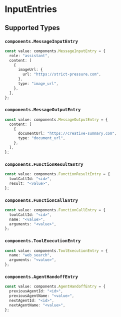 # InputEntries


## Supported Types

### `components.MessageInputEntry`

```typescript
const value: components.MessageInputEntry = {
  role: "assistant",
  content: [
    {
      imageUrl: {
        url: "https://strict-pressure.com",
      },
      type: "image_url",
    },
  ],
};
```

### `components.MessageOutputEntry`

```typescript
const value: components.MessageOutputEntry = {
  content: [
    {
      documentUrl: "https://creative-summary.com",
      type: "document_url",
    },
  ],
};
```

### `components.FunctionResultEntry`

```typescript
const value: components.FunctionResultEntry = {
  toolCallId: "<id>",
  result: "<value>",
};
```

### `components.FunctionCallEntry`

```typescript
const value: components.FunctionCallEntry = {
  toolCallId: "<id>",
  name: "<value>",
  arguments: "<value>",
};
```

### `components.ToolExecutionEntry`

```typescript
const value: components.ToolExecutionEntry = {
  name: "web_search",
  arguments: "<value>",
};
```

### `components.AgentHandoffEntry`

```typescript
const value: components.AgentHandoffEntry = {
  previousAgentId: "<id>",
  previousAgentName: "<value>",
  nextAgentId: "<id>",
  nextAgentName: "<value>",
};
```


